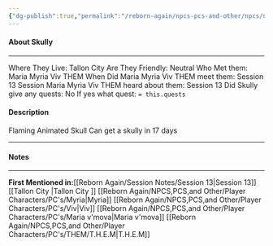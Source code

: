 ```yaml
---
{"dg-publish":true,"permalink":"/reborn-again/npcs-pcs-and-other/npcs/neutral/skully/"}
---
```



#### About Skully
---
Where They Live: Tallon City 
Are They Friendly: Neutral
Who Met them: Maria Myria Viv THEM 
When Did Maria Myria Viv THEM meet them: Session 13
Session Maria Myria Viv THEM heard about them: Session 13
Did Skully give any quests: No
	If yes what quest: `= this.quests`


#### Description
Flaming Animated Skull
Can get a skully in 17 days

---

#### Notes
---


**First Mentioned in:**[[Reborn Again/Session Notes/Session 13\|Session 13]]
[[Tallon City \|Tallon City ]]
[[Reborn Again/NPCS,PCS,and Other/Player Characters/PC's/Myria\|Myria]] [[Reborn Again/NPCS,PCS,and Other/Player Characters/PC's/Viv\|Viv]] [[Reborn Again/NPCS,PCS,and Other/Player Characters/PC's/Maria v'mova\|Maria v'mova]] [[Reborn Again/NPCS,PCS,and Other/Player Characters/PC's/THEM/T.H.E.M\|T.H.E.M]]

